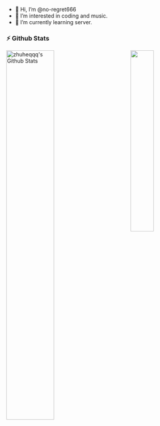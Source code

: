 - 👋 Hi, I’m @no-regret666
- 👀 I’m interested in coding and music.
- 🌱 I’m currently learning server.

### :zap: Github Stats

<img align="left" src="https://github-readme-stats.sumanth-talluri.vercel.app/api?username=no-regret666&show_icons=true&&hide_border=true" alt="zhuheqqq's Github Stats" width="50%">

<img width="35%" align="right" src="https://github-readme-stats.vercel.app/api/top-langs/?username=no-regret666&theme=dark&layout=compact" />
